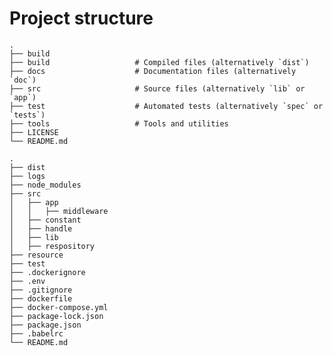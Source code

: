 


# Project structure

    .
    ├── build
    ├── build                   # Compiled files (alternatively `dist`)
    ├── docs                    # Documentation files (alternatively `doc`)
    ├── src                     # Source files (alternatively `lib` or `app`)
    ├── test                    # Automated tests (alternatively `spec` or `tests`)
    ├── tools                   # Tools and utilities
    ├── LICENSE
    └── README.md

    .
    ├── dist
    ├── logs
    ├── node_modules
    ├── src
    │   ├── app
    │   │   ├── middleware
    │   ├── constant
    │   ├── handle
    │   ├── lib
    │   ├── respository
    ├── resource
    ├── test
    ├── .dockerignore
    ├── .env
    ├── .gitignore
    ├── dockerfile
    ├── docker-compose.yml
    ├── package-lock.json
    ├── package.json
    ├── .babelrc
    └── README.md
